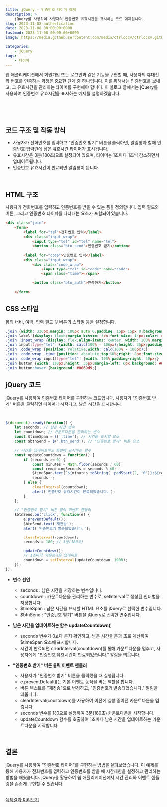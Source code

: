 ```yaml
---
title: jQuery - 인증번호 타이머 예제
description: >  
    jQuery를 사용하여 사용자의 인증번호 유효시간을 표시하는 코드 예제입니다.
slug: 2023-11-08-authentication
date: 2023-11-08 00:00:00+0000
lastmod: 2023-11-08 00:00:00+0000
image: https://media.githubusercontent.com/media/ctrlcccv/ctrlcccv.github.io/master/assets/img/post/2023-11-08-authentication.webp

categories:
    - jQuery
tags:
    - 타이머
---
```

웹 애플리케이션에서 회원가입 또는 로그인과 같은 기능을 구현할 때, 사용자의 휴대전화 번호를 인증하는 과정은 중요한 단계 중 하나입니다. 이를 위해서는 인증번호를 보내고, 그 유효시간을 관리하는 타이머를 구현해야 합니다. 이 블로그 글에서는 jQuery를 사용하여 인증번호 유효시간을 표시하는 예제를 설명하겠습니다.  

<br>

<ins class="adsbygoogle"
     style="display:block; text-align:center;"
     data-ad-layout="in-article"
     data-ad-format="fluid"
     data-ad-client="ca-pub-8535540836842352"
     data-ad-slot="2974559225"></ins>
<script>
     (adsbygoogle = window.adsbygoogle || []).push({});
</script>


<br>

## 코드 구조 및 작동 방식
* 사용자가 전화번호를 입력하고 "인증번호 받기" 버튼을 클릭하면, 알림창과 함께 인증번호 입력란에 남은 유효시간 타이머가 표시됩니다.
* 유효시간은 3분(180초)으로 설정되어 있으며, 타이머는 1초마다 1초씩 감소하면서 업데이트됩니다.
* 인증번호 유효시간이 만료되면 알림창이 뜹니다.  
<br>

## HTML 구조
사용자가 전화번호를 입력하고 인증번호를 받을 수 있는 폼을 정의합니다. 입력 필드와 버튼, 그리고 인증번호 타이머를 나타내는 요소가 포함되어 있습니다.
```html
<div class="join">
    <form>
        <label for="tel">전화번호 입력</label>
        <div class="input_wrap">
            <input type="tel" id="tel" name="tel">
            <button class="btn_send">인증번호 받기</button>
        
        <label for="code">인증번호 입력</label>
        <div class="input_wrap">
            <div class="code_wrap">
                <input type="tel" id="code" name="code">
                <span class="time"></span>
            
            <button class="btn_auth">인증하기</button>
        
    </form>

```

## CSS 스타일
폼의 너비, 여백, 입력 필드 및 버튼의 스타일 등을 설정합니다.
```css
.join {width: 330px;margin: 100px auto 0;padding: 15px 15px 0;background: #fff;border: 1px solid #ddd;border-radius:4px;}
.join label {display: block;margin-bottom: 4px;font-size: 14px;color: #000;}
.join .input_wrap {display: flex;align-items: center; width: 100%;margin-bottom: 15px;}
.join input[type="tel"] {width: calc(100% - 106px);height: 35px;padding: 0 15px;border: 1px solid #ced4da;border-radius:4px;font-size: 14px;color: #000;} 
.join .code_wrap {position: relative;width: calc(100% - 106px);}
.join .code_wrap .time {position: absolute;top:50%;right: 8px;font-size: 13px;color: #007bff;transform: translate(0,-50%);}
.join .code_wrap input[type="tel"] {width: 100%;padding-right: 50px;}
.join button {width: 100px;height: 35px;margin-left: 6px;background: #007bff;border: none;border-radius:4px;font-size: 12px;color: #fff;white-space: nowrap;transition: all 0.3s;cursor: pointer;}
.join button:hover {background: #0069d9;}
```

## jQuery 코드
jQuery를 사용하여 인증번호 타이머를 구현하는 코드입니다. 사용자가 "인증번호 받기" 버튼을 클릭하면 타이머가 시작되고, 남은 시간을 표시합니다.

<br>

<ins class="adsbygoogle"
     style="display:block; text-align:center;"
     data-ad-layout="in-article"
     data-ad-format="fluid"
     data-ad-client="ca-pub-8535540836842352"
     data-ad-slot="2974559225"></ins>
<script>
     (adsbygoogle = window.adsbygoogle || []).push({});
</script>


```js
$(document).ready(function() {
    let seconds; // 남은 시간 변수
    let countdown; // 카운트다운을 관리하는 변수
    const $timeSpan = $('.time'); // 시간을 표시할 요소
    const $btnSend = $('.btn_send'); // "인증번호 받기" 버튼 요소

    // 시간을 업데이트하고 화면에 표시하는 함수
    const updateCountdown = function() {
        if (seconds >= 0) {
            const minutes = Math.floor(seconds / 60);
            const remainingSeconds = seconds % 60;
            $timeSpan.text(`${minutes.toString().padStart(2, '0')}:${remainingSeconds.toString().padStart(2, '0')}`);
            seconds--;
        } else {
            clearInterval(countdown);
            alert('인증번호 유효시간이 만료되었습니다.');
        }
    };

    // "인증번호 받기" 버튼 클릭 이벤트 핸들러
    $btnSend.on('click', function(e) {
        e.preventDefault();
        $btnSend.text('재전송');
        alert('인증번호가 발송되었습니다.');

        clearInterval(countdown);
        seconds = 180; // 3분(180초)

        updateCountdown();
        // 1초마다 카운트다운 업데이트
        countdown = setInterval(updateCountdown, 1000); 
    });
});
```
* **변수 선언**  
  * seconds : 남은 시간을 저장하는 변수입니다.
  * countdown : 카운트다운을 관리하는 변수로, setInterval로 생성된 인터벌을 저장합니다.
  * $timeSpan : 남은 시간을 표시할 HTML 요소를 jQuery로 선택한 변수입니다.
  * $btnSend : "인증번호 받기" 버튼을 jQuery로 선택한 변수입니다.

* **남은 시간을 업데이트하는 함수 updateCountdown()**
  * seconds 변수가 0보다 큰지 확인하고, 남은 시간을 분과 초로 계산하여 $timeSpan 요소에 표시합니다.
  * 시간이 만료되면 clearInterval(countdown)를 통해 카운트다운을 멈추고, 사용자에게 "인증번호 유효시간이 만료되었습니다." 알림을 띄웁니다.
  
* **"인증번호 받기" 버튼 클릭 이벤트 핸들러** 
  * 사용자가 "인증번호 받기" 버튼을 클릭했을 때 실행됩니다.
  * e.preventDefault()는 기본 이벤트 동작을 막는 역할을 합니다.
  * 버튼 텍스트를 "재전송"으로 변경하고, "인증번호가 발송되었습니다." 알림을 띄웁니다.
  * clearInterval(countdown)를 사용하여 이전에 실행 중이던 카운트다운을 멈춥니다.
  * seconds 변수를 180으로 설정하여 3분(180초) 카운트다운을 시작합니다.
  * updateCountdown 함수를 호출하여 1초마다 남은 시간을 업데이트하는 카운트다운을 시작합니다.  
<br>

## 결론
jQuery를 사용하여 "인증번호 타이머"를 구현하는 방법을 살펴보았습니다. 이 예제를 통해 사용자가 전화번호를 입력하고 인증번호를 받을 때 시간제한을 설정하고 관리하는 방법을 배웠습니다. jQuery를 활용하여 웹 애플리케이션에서 시간 관리와 이벤트 핸들링을 손쉽게 구현할 수 있습니다.  
<br>

<div class="btn_wrap">
    <a target="_blank" href="https://ctrlcccv.github.io/ctrlcccv-demo/2023-11-08-authentication/">예제결과 미리보기</a>
</div>

